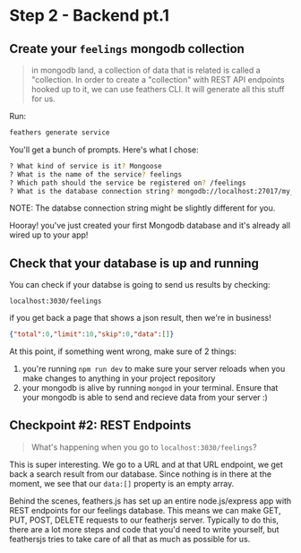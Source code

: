 # Step 2 - Backend pt.1

## Create your `feelings` mongodb collection
> in mongodb land, a collection of data that is related is called a "collection. In order to create a "collection" with REST API endpoints hooked up to it, we can use feathers CLI. It will generate all this stuff for us.

Run:
```sh
feathers generate service
```

You'll get a bunch of prompts. Here's what I chose:

```sh
? What kind of service is it? Mongoose
? What is the name of the service? feelings
? Which path should the service be registered on? /feelings
? What is the database connection string? mongodb://localhost:27017/my_data_feelings
```

NOTE: The databse connection string might be slightly different for you. 

Hooray! you've just created your first Mongodb database and it's already all wired up to your app! 

## Check that your database is up and running

You can check if your databse is going to send us results by checking:

`localhost:3030/feelings`

if you get back a page that shows a json result, then we're in business! 

```json
{"total":0,"limit":10,"skip":0,"data":[]}
```

At this point, if something went wrong, make sure of 2 things:
1. you're running `npm run dev` to make sure your server reloads when you make changes to anything in your project repository
2. your mongodb is alive by running `mongod` in your terminal. Ensure that your mongodb is able to send and recieve data from your server :) 


## Checkpoint #2: REST Endpoints 
> What's happening when you go to `localhost:3030/feelings`?

This is super interesting. We go to a URL and at that URL endpoint, we get back a search result from our database. Since nothing is in there at the moment, we see that our `data:[]` property is an empty array. 

Behind the scenes, feathers.js has set up an entire node.js/express app with REST endpoints for our feelings database. This means we can make GET, PUT, POST, DELETE requests to our featherjs server. Typically to do this, there are a lot more steps and code that you'd need to write yourself, but feathersjs tries to take care of all that as much as possible for us. 

